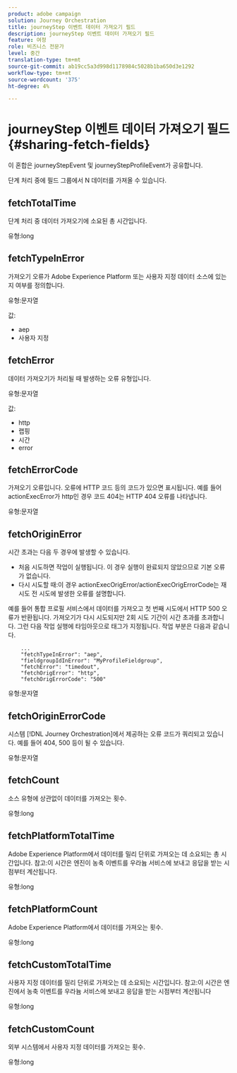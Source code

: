 ```yaml
---
product: adobe campaign
solution: Journey Orchestration
title: journeyStep 이벤트 데이터 가져오기 필드
description: journeyStep 이벤트 데이터 가져오기 필드
feature: 여정
role: 비즈니스 전문가
level: 중간
translation-type: tm+mt
source-git-commit: ab19cc5a3d998d1178984c5028b1ba650d3e1292
workflow-type: tm+mt
source-wordcount: '375'
ht-degree: 4%

---
```



# journeyStep 이벤트 데이터 가져오기 필드 {#sharing-fetch-fields}

이 혼합은 journeyStepEvent 및 journeyStepProfileEvent가 공유합니다.

단계 처리 중에 필드 그룹에서 N 데이터를 가져올 수 있습니다.

## fetchTotalTime

단계 처리 중 데이터 가져오기에 소요된 총 시간입니다.

유형:long

## fetchTypeInError

가져오기 오류가 Adobe Experience Platform 또는 사용자 지정 데이터 소스에 있는지 여부를 정의합니다.

유형:문자열

값:
* aep
* 사용자 지정

## fetchError

데이터 가져오기가 처리될 때 발생하는 오류 유형입니다.

유형:문자열

값:
* http
* 랩핑
* 시간
* error

## fetchErrorCode

가져오기 오류입니다. 오류에 HTTP 코드 등의 코드가 있으면 표시됩니다. 예를 들어 actionExecError가 http인 경우 코드 404는 HTTP 404 오류를 나타냅니다.

유형:문자열

## fetchOriginError

시간 초과는 다음 두 경우에 발생할 수 있습니다.

* 처음 시도하면 작업이 실행됩니다. 이 경우 실행이 완료되지 않았으므로 기본 오류가 없습니다.
* 다시 시도할 때:이 경우 actionExecOrigError/actionExecOrigErrorCode는 재시도 전 시도에 발생한 오류를 설명합니다.

예를 들어 통합 프로필 서비스에서 데이터를 가져오고 첫 번째 시도에서 HTTP 500 오류가 반환됩니다. 가져오기가 다시 시도되지만 2회 시도 기간이 시간 초과를 초과합니다. 그런 다음 작업 실행에 타임아웃으로 태그가 지정됩니다. 작업 부분은 다음과 같습니다.

```
    ...
    "fetchTypeInError": "aep",
    "fieldgroupIdInError": "MyProfileFieldgroup",
    "fetchError": "timedout",
    "fetchOrigError": "http",
    "fetchOrigErrorCode": "500"
```

유형:문자열

## fetchOriginErrorCode

시스템 [!DNL Journey Orchestration]에서 제공하는 오류 코드가 쿼리되고 있습니다. 예를 들어 404, 500 등이 될 수 있습니다.

유형:문자열

## fetchCount

소스 유형에 상관없이 데이터를 가져오는 횟수.

유형:long

## fetchPlatformTotalTime

Adobe Experience Platform에서 데이터를 밀리 단위로 가져오는 데 소요되는 총 시간입니다. 참고:이 시간은 엔진이 농축 이벤트를 우라늄 서비스에 보내고 응답을 받는 시점부터 계산됩니다.

유형:long

## fetchPlatformCount

Adobe Experience Platform에서 데이터를 가져오는 횟수.

유형:long

## fetchCustomTotalTime

사용자 지정 데이터를 밀리 단위로 가져오는 데 소요되는 시간입니다. 참고:이 시간은 엔진에서 농축 이벤트를 우라늄 서비스에 보내고 응답을 받는 시점부터 계산됩니다

유형:long

## fetchCustomCount

외부 시스템에서 사용자 지정 데이터를 가져오는 횟수.

유형:long
